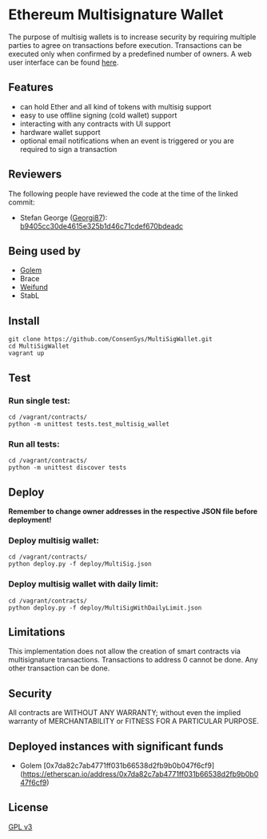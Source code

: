 Ethereum Multisignature Wallet
===================

The purpose of multisig wallets is to increase security by requiring multiple parties to agree on transactions before execution. Transactions can be executed only when confirmed by a predefined number of owners. A web user interface can be found [here](/dapp).

Features
-------------

- can hold Ether and all kind of tokens with multisig support
- easy to use offline signing (cold wallet) support
- interacting with any contracts with UI support
- hardware wallet support
- optional email notifications when an event is triggered or you are required to sign a transaction

Reviewers
-------------
The following people have reviewed the code at the time of the linked commit:
- Stefan George ([Georgi87](https://github.com/Georgi87)): [b9405cc30de4615e325b1d46c71cdef670bdeadc](https://github.com/ConsenSys/MultiSigWallet/tree/b9405cc30de4615e325b1d46c71cdef670bdeadc)

Being used by
-------------
- [Golem](https://golem.network/)
- Brace
- [Weifund](http://weifund.io/)
- StabL

Install
-------------
```
git clone https://github.com/ConsenSys/MultiSigWallet.git
cd MultiSigWallet
vagrant up
```

Test
-------------
### Run single test:
```
cd /vagrant/contracts/
python -m unittest tests.test_multisig_wallet
```
### Run all tests:
```
cd /vagrant/contracts/
python -m unittest discover tests
```

Deploy
-------------
**Remember to change owner addresses in the respective JSON file before deployment!**
### Deploy multisig wallet:
```
cd /vagrant/contracts/
python deploy.py -f deploy/MultiSig.json
```
### Deploy multisig wallet with daily limit:
```
cd /vagrant/contracts/
python deploy.py -f deploy/MultiSigWithDailyLimit.json
```

Limitations
-------------
This implementation does not allow the creation of smart contracts via multisignature transactions.
Transactions to address 0 cannot be done. Any other transaction can be done.

Security
-------------
All contracts are WITHOUT ANY WARRANTY; without even the implied warranty of MERCHANTABILITY or FITNESS FOR A PARTICULAR PURPOSE.

Deployed instances with significant funds
-------------
- Golem [0x7da82c7ab4771ff031b66538d2fb9b0b047f6cf9] (https://etherscan.io/address/0x7da82c7ab4771ff031b66538d2fb9b0b047f6cf9)

License
-------------
[GPL v3](https://www.gnu.org/licenses/gpl-3.0.txt)
